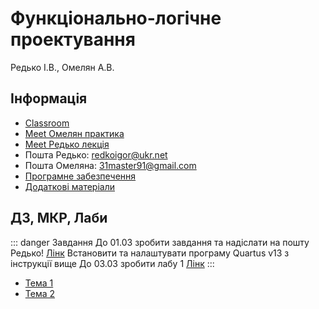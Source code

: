 # Функціонально-логічне проектування
Редько І.В., Омелян А.В.

## Інформація
* [Classroom](https://classroom.google.com/c/NDU0OTg5NjgwNDcx)
* [Meet Омелян практика](https://meet.google.com/sjf-jtzn-rck)
* [Meet Редько лекція](https://meet.google.com/jbg-oise-hpu)
* Пошта Редько: [redkoigor@ukr.net](mailto:redkoigor@ukr.net)
* Пошта Омеляна: [31master91@gmail.com](mailto:31master91@gmail.com)
* [Програмне забезпечення](https://classroom.google.com/c/NDU0OTg5NjgwNDcx/p/NTkzNjI5OTk5NzE2/details)
* [Додаткові матеріали](https://classroom.google.com/c/NDU0OTg5NjgwNDcx/p/NTkzNjI4NDgwNjA1/details)

## ДЗ, МКР, Лаби
::: danger Завдання
До 01.03 зробити завдання та надіслати на пошту Редько! [Лінк](https://dk12rozklad.github.io//files/flp/task1.pdf)
Встановити та налаштувати програму  Quartus v13 з інструкції вище
До 03.03 зробити лабу 1 [Лінк](https://classroom.google.com/c/NDU0OTg5NjgwNDcx/a/NTkzNjMxNTE0OTQ4/details)
:::

* [Тема 1](https://dk12rozklad.github.io//files/flp/t1.pdf)
* [Тема 2](https://dk12rozklad.github.io//files/flp/t2.pdf)